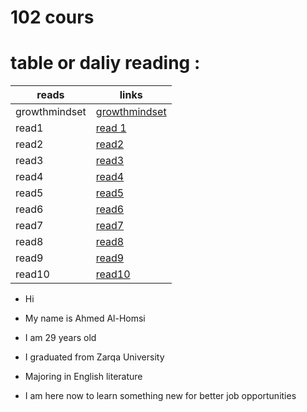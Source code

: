 # 102 cours

# table or daliy reading :


| reads        | links                             |
| -------------| --------------------------------- |
| growthmindset|[growthmindset](growthmindset.md)  |
| read1        | [read 1](read1.md)                |
| read2        | [read2](read2.md)                 |
| read3        | [read3](read3.md)                 |
| read4        | [read4](read4.md)                 |
| read5        | [read5](read5.md)                 |
| read6        | [read6](read6.md)                 |
| read7        | [read7](read7.md)                 |
| read8        | [read8](read8.md)                 |
| read9        | [read9](read9.md)                 |
| read10       | [read10](read10.md)                |



- Hi

* My name is Ahmed Al-Homsi

* I am 29 years old

* I graduated from Zarqa University

* Majoring in English literature

 * I am here now to learn something new for better job opportunities 




